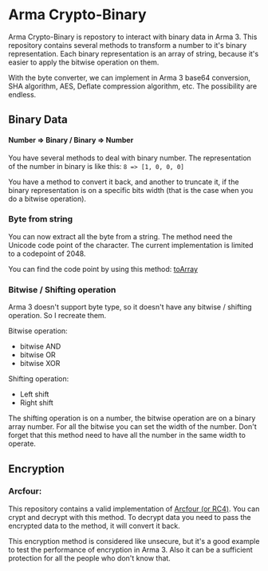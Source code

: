 # Arma Crypto-Binary

Arma Crypto-Binary is repostory to interact with binary data in Arma 3.
This repository contains several methods to transform a number to it's binary representation. Each binary representation is an array of string, because it's easier to apply the bitwise operation on them.

With the byte converter, we can implement in Arma 3 base64 conversion, SHA algorithm, AES, Deflate compression algorithm, etc. The possibility are endless.


## Binary Data

#### Number => Binary / Binary => Number
You have several methods to deal with binary number. 
The representation of the number in binary is like this:
`8 => [1, 0, 0, 0]`

You have a method to convert it back, and another to truncate it, if the binary representation is on a specific bits width (that is the case when you do a bitwise operation).

### Byte from string
You can now extract all the byte from a string. The method need the Unicode code point of the character. The current implementation is limited to a codepoint of 2048.

You can find the code point by using this method: [toArray](https://community.bistudio.com/wiki/toArray)
### Bitwise / Shifting operation
Arma 3 doesn't support byte type, so it doesn't have any bitwise / shifting operation. So I recreate them.

Bitwise operation:
- bitwise AND
- bitwise OR
- bitwise XOR

Shifting operation:
- Left shift
- Right shift

The shifting operation is on a number, the bitwise operation are on a binary array number. For all the bitwise you can set the width of the number. Don't forget that this method need to have all the number in the same width to operate.

## Encryption
### Arcfour:
This repository contains a valid implementation of [Arcfour (or RC4)](https://en.wikipedia.org/wiki/RC4). You can crypt and decrypt with this method.
To decrypt data you need to pass the encrypted data to the method, it will convert it back.

This encryption method is considered like unsecure, but it's a good example to test the performance of encryption in Arma 3. Also it can be a sufficient protection for all the people who don't know that.
